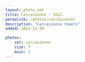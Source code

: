 ```yaml
---
layout: photo_set
title: Carcassonne - 2022.
permalink: /photos/carcassonne/
description: "Carcassonne towers"
added: 2023-12-30

photos:
    set: carcassonne
    size: 7
    main: 1
---
```

